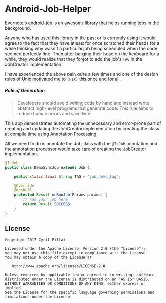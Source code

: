 # Android-Job-Helper

Evernote's [android-job](https://github.com/evernote/android-job) is an awesome library that helps running jobs in the background.

Anyone who has used this library in the past or is currently using it would agree to the fact that they have atleast for once scratched their heads for a while thinking why wasn't a particular job being scheduled when the code seemed perfectly fine. Then after banging their head on the keyboard for a while, they would realize that they forgot to add the job's `TAG` in the JobCreator implementation.

I have experienced the above pain quite a few times and one of the design rules of Unix motivated me to `[FIX]` this once and for all. 
</br>
##### Rule of Generation
> Developers should avoid writing code by hand and instead write abstract high-level programs that generate code. This rule aims to reduce human errors and save time.

This app demonstrates automating the unnecessary and error-prone part of creating and updating the JobCreator implementation by creating the class at compile time using Annotation Processing.

All we need to do is annotate the Job class with the `@IsJob` annotation and the annotation processor would take care of creating the JobCreator implementation.

```java
@IsJob
public class DemoSyncJob extends Job {

    public static final String TAG = "job_demo_tag";

    @Override
    @NonNull
    protected Result onRunJob(Params params) {
        // run your job here
        return Result.SUCCESS;
    }
}
```

## License
```
Copyright 2017 Cyril Pillai

Licensed under the Apache License, Version 2.0 (the "License");
you may not use this file except in compliance with the License.
You may obtain a copy of the License at

   http://www.apache.org/licenses/LICENSE-2.0

Unless required by applicable law or agreed to in writing, software
distributed under the License is distributed on an "AS IS" BASIS,
WITHOUT WARRANTIES OR CONDITIONS OF ANY KIND, either express or implied.
See the License for the specific language governing permissions and
limitations under the License.
```
